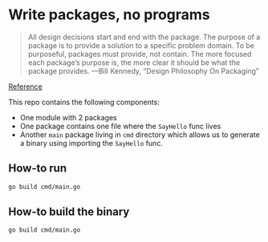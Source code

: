 # Write packages, no programs

> All design decisions start and end with the package. The purpose of a
> package is to provide a solution to a specific problem domain. To be purposeful,
> packages must provide, not contain. The more focused each package’s purpose is,
> the more clear it should be what the package provides.
> —Bill Kennedy, “Design Philosophy On Packaging”

[Reference](https://bitfieldconsulting.com/golang/packages)

This repo contains the following components:

- One module with 2 packages
- One package contains one file where the `SayHello` func lives
- Another `main` package living in `cmd` directory which allows us to generate a
  binary using importing the `SayHello` func.

## How-to run

```sh
go build cmd/main.go
```

## How-to build the binary

```sh
go build cmd/main.go
```

